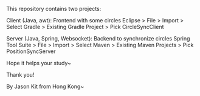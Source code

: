 This repository contains two projects:

Client (Java, awt): Frontend with some circles
Eclipse > File > Import > Select Gradle > Existing Gradle Project > Pick CircleSyncClient

Server (Java, Spring, Websocket): Backend to synchronize circles
Spring Tool Suite > File > Import > Select Maven > Existing Maven Projects > Pick PositionSyncServer

Hope it helps your study~

Thank you!

By Jason Kit from Hong Kong~